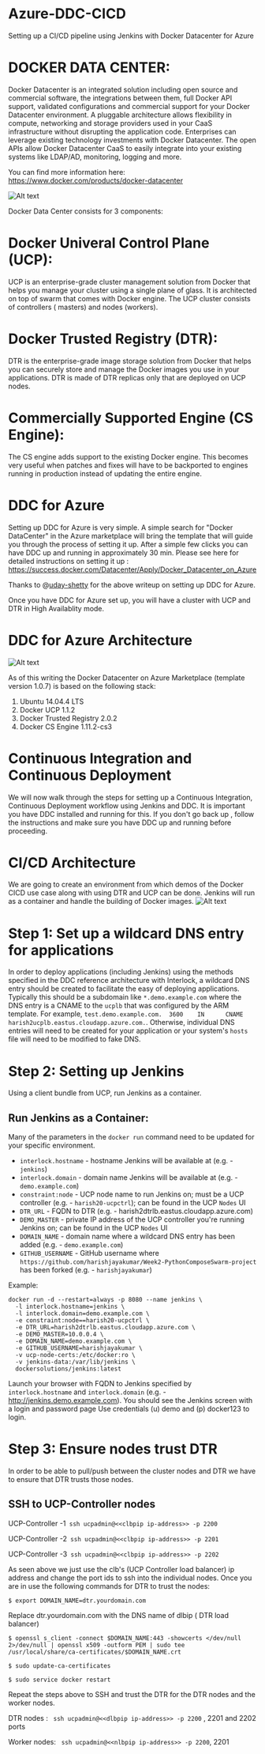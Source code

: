 # Azure-DDC-CICD
Setting up a CI/CD pipeline using Jenkins with Docker Datacenter for Azure

# DOCKER DATA CENTER:

Docker Datacenter is an integrated solution including open source and commercial software, the integrations between them, full Docker API support, validated configurations and commercial support for your Docker Datacenter environment. A pluggable architecture allows flexibility in compute, networking and storage providers used in your CaaS infrastructure without disrupting the application code. Enterprises can leverage existing technology investments with Docker Datacenter. The open APIs allow Docker Datacenter CaaS to easily integrate into your existing systems like LDAP/AD, monitoring, logging and more.

You can find more information here: https://www.docker.com/products/docker-datacenter

![Alt text](https://github.com/harishjayakumar/Azure-DDC-CICD/blob/master/DDC-Arch.png?raw=true "DDC Components")

Docker Data Center consists for 3 components:

# Docker Univeral Control Plane (UCP):
UCP is an enterprise-grade cluster management solution from Docker that helps you manage your cluster using a single plane of glass. It is architected on top of swarm that comes with Docker engine. The UCP cluster consists of controllers ( masters) and nodes (workers).

# Docker Trusted Registry (DTR):
DTR is the enterprise-grade image storage solution from Docker that helps you can securely store and manage the Docker images you use in your applications. DTR is made of DTR replicas only that are deployed on UCP nodes.

# Commercially Supported Engine (CS Engine):
The CS engine adds support to the existing Docker engine. This becomes very useful when patches and fixes will have to be backported to engines running in production instead of updating the entire engine.

# DDC for Azure
Setting up DDC for Azure is very simple. A simple search for "Docker DataCenter" in the Azure marketplace will bring the template that will guide you through the process of setting it up. After a simple few clicks you can have DDC up and running in approximately 30 min. Please see here for detailed instructions on setting it up : https://success.docker.com/Datacenter/Apply/Docker_Datacenter_on_Azure

Thanks to @[uday-shetty](https://github.com/uday-shetty) for the above writeup on setting up DDC for Azure.

Once you have DDC for Azure set up, you will have a cluster with UCP and DTR in High Availablity mode.

# DDC for Azure Architecture

![Alt text](https://github.com/harishjayakumar/Azure-DDC-CICD/blob/master/DDC-Azure-Arch.png?raw=true "DDC Azure Architecture ")

As of this writing the Docker Datacenter on Azure Marketplace (template version 1.0.7) is based on the following stack:

1. Ubuntu 14.04.4 LTS
2. Docker UCP 1.1.2
3. Docker Trusted Registry 2.0.2
4. Docker CS Engine 1.11.2-cs3

# Continuous Integration and Continuous Deployment

We will now walk through the steps for setting up a Continuous Integration, Continuous Deployment workflow using Jenkins and DDC. It is important you have DDC installed and running for this. If you don't go back up , follow the instructions and make sure you have DDC up and running before proceeding.

# CI/CD Architecture
We are going to create an environment from which demos of the Docker CICD use case along with using DTR and UCP can be done. Jenkins will run as a container and handle the building of Docker images.
![Alt text](https://github.com/harishjayakumar/Azure-DDC-CICD/blob/master/CI-CD.png?raw=true "CI/CD Architecture")

# Step 1: Set up a wildcard DNS entry for applications
In order to deploy applications (including Jenkins) using the methods specified in the DDC reference architecture with Interlock, a wildcard DNS entry should be created to facilitate the easy of deploying applications.  Typically this should be a subdomain like `*.demo.example.com` where the DNS entry is a CNAME to the `ucplb` that was configured by the ARM template.  For example, `test.demo.example.com.  3600    IN      CNAME   harish2ucplb.eastus.cloudapp.azure.com.`.  Otherwise, individual DNS entries will need to be created for your application or your system's `hosts` file will need to be modified to fake DNS.

# Step 2: Setting up Jenkins
Using a client bundle from UCP, run Jenkins as a container.

## Run Jenkins as a Container:
Many of the parameters in the `docker run` command need to be updated for your specific environment.

 * `interlock.hostname` - hostname Jenkins will be available at (e.g. - `jenkins`)
 * `interlock.domain` - domain name Jenkins will be available at (e.g. - `demo.example.com`)
 * `constraint:node` - UCP node name to run Jenkins on; must be a UCP controller (e.g. - `harish20-ucpctrl`); can be found in the UCP `Nodes` UI
 * `DTR_URL` - FQDN to DTR (e.g. - harish2dtrlb.eastus.cloudapp.azure.com)
 * `DEMO_MASTER` - private IP address of the UCP controller you're running Jenkins on; can be found in the UCP `Nodes` UI
 * `DOMAIN_NAME` - domain name where a wildcard DNS entry has been added (e.g. - `demo.example.com`)
 * `GITHUB_USERNAME` - GitHub username where `https://github.com/harishjayakumar/Week2-PythonComposeSwarm-project` has been forked (e.g. - `harishjayakumar`)

Example:

```
docker run -d --restart=always -p 8080 --name jenkins \
  -l interlock.hostname=jenkins \
  -l interlock.domain=demo.example.com \
  -e constraint:node==harish20-ucpctrl \
  -e DTR_URL=harish2dtrlb.eastus.cloudapp.azure.com \
  -e DEMO_MASTER=10.0.0.4 \
  -e DOMAIN_NAME=demo.example.com \
  -e GITHUB_USERNAME=harishjayakumar \
  -v ucp-node-certs:/etc/docker:ro \
  -v jenkins-data:/var/lib/jenkins \
  dockersolutions/jenkins:latest
```
Launch your browser with FQDN to Jenkins specified by `interlock.hostname` and `interlock.domain` (e.g. - http://jenkins.demo.example.com). You should see the Jenkins screen with a login and password page
Use credentials (u) demo and (p) docker123 to login.

# Step 3: Ensure nodes trust DTR
In order to be able to pull/push between the cluster nodes and DTR we have to ensure that DTR trusts those nodes. 

## SSH to UCP-Controller nodes

UCP-Controller -1``` ssh ucpadmin@<<clbpip ip-address>> -p 2200```

UCP-Controller -2``` ssh ucpadmin@<<clbpip ip-address>> -p 2201```

UCP-Controller -3``` ssh ucpadmin@<<clbpip ip-address>> -p 2202```

As seen above we just use the clb's (UCP Controller load balancer) ip address and change the port ids to ssh into the individual nodes. Once you are in use the following commands for DTR to trust the nodes:

```$ export DOMAIN_NAME=dtr.yourdomain.com```

Replace dtr.yourdomain.com with the DNS name of dlbip ( DTR load balancer)

```$ openssl s_client -connect $DOMAIN_NAME:443 -showcerts </dev/null 2>/dev/null | openssl x509 -outform PEM | sudo tee /usr/local/share/ca-certificates/$DOMAIN_NAME.crt```

```$ sudo update-ca-certificates```
    
```$ sudo service docker restart```

Repeat the steps above to SSH and trust the DTR for the DTR nodes and the worker nodes.

DTR nodes : ``` ssh ucpadmin@<<dlbpip ip-address>> -p 2200``` , 2201 and 2202 ports

Worker nodes: ``` ssh ucpadmin@<<nlbpip ip-address>> -p 2200```, 2201 


